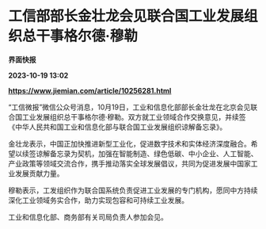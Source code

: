 # 工信部部长金壮龙会见联合国工业发展组织总干事格尔德·穆勒
**界面快报**

**2023-10-19 13:02**

**https://www.jiemian.com/article/10256281.html**

“工信微报”微信公众号消息，10月19日，工业和信息化部部长金壮龙在北京会见联合国工业发展组织总干事格尔德·穆勒。双方就工业领域合作交换意见，并续签《中华人民共和国工业和信息化部与联合国工业发展组织谅解备忘录》。

金壮龙表示，中国正加快推进新型工业化，促进数字技术和实体经济深度融合。希望以续签谅解备忘录为契机，加强在智能制造、绿色低碳、中小企业、人工智能、产业政策等领域交流合作，携手推动落实全球发展倡议，共同为促进发展中国家工业发展贡献力量。

穆勒表示，工发组织作为联合国系统负责促进工业发展的专门机构，愿同中方持续深化工业领域务实合作，助力实现包容和可持续工业发展。

工业和信息化部、商务部有关司局负责人参加会见。